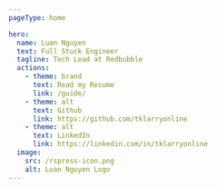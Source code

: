 ```yaml
---
pageType: home

hero:
  name: Luan Nguyen
  text: Full Stuck Engineer
  tagline: Tech Lead at Redbubble
  actions:
    - theme: brand
      text: Read my Resume
      link: /guide/
    - theme: alt
      text: Github
      link: https://github.com/tklarryonline
    - theme: alt
      text: LinkedIn
      link: https://linkedin.com/in/tklarryonline
  image:
    src: /rspress-icon.png
    alt: Luan Nguyen Logo
---
```

